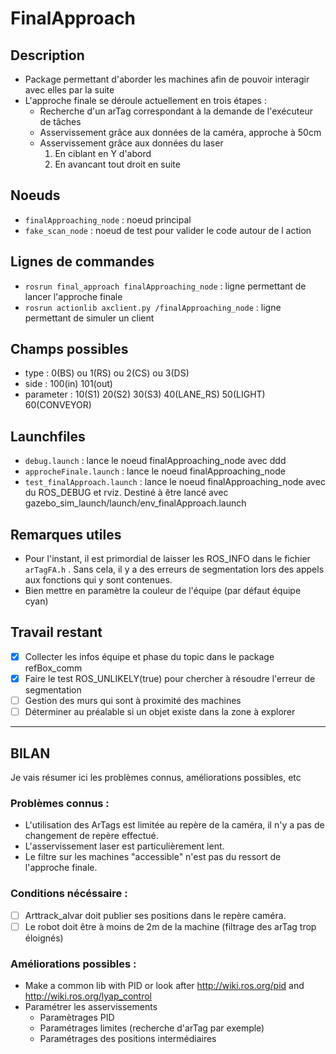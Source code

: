 FinalApproach
=============

Description
-----------
* Package permettant d'aborder les machines afin de pouvoir interagir avec elles par la suite
* L'approche finale se déroule actuellement en trois étapes :
    * Recherche d'un arTag correspondant à la demande de l'exécuteur de tâches
    * Asservissement grâce aux données de la caméra, approche à 50cm
    * Asservissement grâce aux données du laser
    	1. En ciblant en Y d'abord
    	2. En avancant tout droit en suite

Noeuds
------
* `finalApproaching_node` : noeud principal
* `fake_scan_node` : noeud de test pour valider le code autour de l action

Lignes de commandes
-------------------
* `rosrun final_approach finalApproaching_node` : ligne permettant de lancer l'approche finale
* `rosrun actionlib axclient.py /finalApproaching_node` : ligne permettant de simuler un client

Champs possibles
----------------
* type : 0(BS) ou 1(RS) ou 2(CS) ou 3(DS)
* side : 100(in) 101(out)
* parameter : 10(S1) 20(S2) 30(S3) 40(LANE_RS) 50(LIGHT) 60(CONVEYOR)

Launchfiles
-----------
* `debug.launch` : lance le noeud finalApproaching_node avec ddd
* `approcheFinale.launch` : lance le noeud finalApproaching_node
* `test_finalApproach.launch` : lance le noeud finalApproaching_node avec du ROS_DEBUG et rviz. Destiné à être lancé
avec gazebo_sim_launch/launch/env_finalApproach.launch

Remarques utiles
----------------
* Pour l'instant, il est primordial de laisser les ROS_INFO dans le fichier `arTagFA.h` .
Sans cela, il y a des erreurs de segmentation lors des appels aux fonctions qui y sont contenues.
* Bien mettre en paramètre la couleur de l'équipe (par défaut équipe cyan)

Travail restant
---------------
* [x] Collecter les infos équipe et phase du topic dans le package refBox_comm
* [x] Faire le test ROS_UNLIKELY(true) pour chercher à résoudre l'erreur de segmentation
* [ ] Gestion des murs qui sont à proximité des machines
* [ ] Déterminer au préalable si un objet existe dans la zone à explorer

----

## BILAN
Je vais résumer ici les problèmes connus, améliorations possibles, etc

### Problèmes connus :
 * L'utilisation des ArTags est limitée au repère de la caméra, il n'y a pas de changement de repère effectué.
 * L'asservissement laser est particulièrement lent.
 * Le filtre sur les machines "accessible" n'est pas du ressort de l'approche finale.

### Conditions nécéssaire :
 * [ ] Arttrack_alvar doit publier ses positions dans le repère caméra.
 * [ ] Le robot doit être à moins de 2m de la machine (filtrage des arTag trop éloignés)

### Améliorations possibles :
 * Make a common lib with PID or look after http://wiki.ros.org/pid and http://wiki.ros.org/lyap_control
 * Paramétrer les asservissements
   * Paramètrages PID
   * Paramétrages limites (recherche d'arTag par exemple)
   * Paramétrages des positions intermédiaires